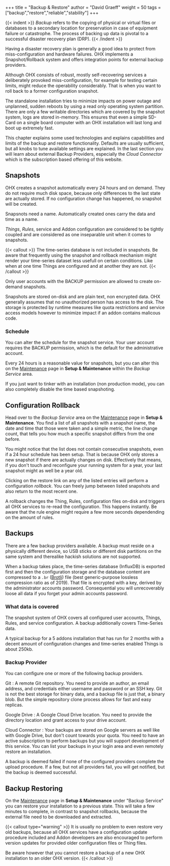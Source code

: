 +++
title = "Backup & Restore"
author = "David Graeff"
weight = 50
tags = ["backup","restore","reliable","stability"]
+++

{{< indent >}}
*Backup* refers to the copying of physical or virtual files or databases to a secondary location for preservation in case of equipment failure or catastrophe. The process of backing up data is pivotal to a successful disaster recovery plan (DRP).
{{< /indent >}}

Having a disaster recovery plan is generally a good idea to protect from miss-configuration and hardware failures. OHX implements a Snapshot/Rollback system and offers integration points for external backup providers.

Although OHX consists of robust, mostly self-recovering services a deliberately provoked miss-configuration, for example for testing certain limits, might reduce the operability considerably. That is when you want to roll back to a former configuration snapshot.

The standalone installation tries to minimize impacts on power outage and unplanned, sudden reboots by using a read only operating system partition. There are only a few writable directories which are covered by the snapshot system, logs are stored in-memory. This ensures that even a simple SD-Card on a single board computer with an OHX installation will last long and boot up extremely fast.

This chapter explains some used technologies and explains capabilities and limits of the backup and restore functionality. Defaults are usually sufficient, but all knobs to tune available settings are explained. In the last section you will learn about external Backup Providers, especially the *Cloud Connector* which is the subscription based offering of this website.

## Snapshots

OHX creates a snapshot automatically every 24 hours and on demand.
They do not require much disk space, because only differences to the last state are actually stored. If no configuration change has happened, no snapshot will be created.

Snapsnots need a name. Automatically created ones carry the data and time as a name.

*Things*, *Rules*, service and Addon configuration are considered to be tightly coupled and are considered as one inseparable unit when it comes to snapshots.

{{< callout >}}
The time-series database is not included in snapshots. Be aware that frequently using the snapshot and rollback mechanism might render your time-series dataset less usefull on certain conditions. Like when at one time Things are configured and at another they are not.
{{< /callout >}}

Only user accounts with the BACKUP permission are allowed to create on-demand snapshots.

Snapshots are stored on-disk and are plain text, non encrypted data. OHX generally assumes that no unauthorized person has access to the disk. The storage is protected by runtime measures like quota restrictions and service access models however to minimize impact if an addon contains malicous code.

### Schedule

You can alter the schedule for the snapshot service. Your user account requires the BACKUP permission, which is the default for the administrative account.

Every 24 hours is a reasonable value for snapshots, but you can alter this on the <a class="demolink" href="">Maintenance</a> page in **Setup &amp; Maintenance** within the *Backup Service* area.

If you just want to tinker with an installation (non production mode), you can also completely disable the time based snapshoting.

## Configuration Rollback

Head over to the *Backup Service* area on the <a class="demolink" href="">Maintenance</a> page in **Setup &amp; Maintenance**. You find a list of all snapshots with a snapshot name, the date and time that those were taken and a simple metric, the line change count, that tells you how much a specific snapshot differs from the one before.

You might notice that the list does not contain consecutive snapshots, even if a 24 hour schedule has been setup. That is because OHX only stores a new snapshot if there are actually changes on disk. Effectively that means, if you don't touch and reconfigure your running system for a year, your last snapshot might as well be a year old.

Clicking on the restore link on any of the listed entries will perform a configuration *rollback*. You can freely jump between listed snapshots and also return to the most recent one.

A rollback changes the Thing, Rules, configuration files on-disk and triggers all OHX services to re-read the configuration. This happens instantly. Be aware that the rule engine might require a few more seconds dependending on the amount of rules.

## Backups 

There are a few backup providers available. A backup must reside on a physically different device, so USB sticks or different disk partitions on the same system and therealike hackish solutions are not supported. 

When a backup takes place, the time-series database (InfluxDB) is exported first and then the configuration storage and the database content are compressed to a `.br` ([Brotli](https://github.com/google/brotli/)) file (best generic-purpose lossless compression ratio as of 2019). That file is encrypted with a key, derived by the administrator accounts password. Consequential you will unrecoverably loose all data if you forget your admin accounts password.

### What data is covered 

The snapshot system of OHX covers all configured user accounts, Things, Rules, and service configuration. A backup additionally covers Time-Series data.

A typical backup for a 5 addons installation that has run for 2 months with a decent amount of configuration changes and time-series enabled Things is about 250kb.

### Backup Provider

You can configure one or more of the following backup providers.

Git
: A remote Git repository. You need to provide an author, an email address, and credentials either username and password or an SSH key. Git is not the best storage for binary data, and a backup file is just that, a binary blob. But the simple repository clone process allows for fast and easy replicas.

Google Drive
: A Google Cloud Drive location. You need to provide the directory location and grant access to your drive account.

Cloud Connector
: Your backups are stored on Google servers as well like with Google Drive, but don't count towards your quota. You need to have an active subscription to perform backups but you will support development of this service. You can list your backups in your login area and even remotely restore an installation.

A backup is deemed failed if none of the configured providers complete the upload procedure. If a few, but not all providers fail, you will get notified, but the backup is deemed successful.

## Backup Restoring

On the <a class="demolink" href="">Maintenance</a> page in **Setup &amp; Maintenance** under "Backup Service" you can restore your installation to a previous state. This will take a few minutes to complete, in contrast to snapshot rollbacks, because the external file need to be downloaded and extracted.

{{< callout type="warning" >}}
It is usually no problem to even restore very old backups, because all OHX services have a configuration update procedure included and Addon developers are also encouraged to perform version updates for provided older configuration files or Thing files.

Be aware however that you cannot restore a backup of a new OHX installation to an older OHX version. 
{{< /callout >}}